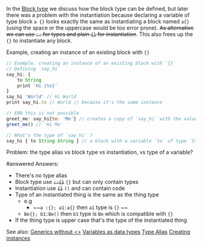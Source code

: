 In the [Block type](../../Features/Block%20type.md)  we discuss how the block type can be defined, but later there was a problem with the instantiation because declaring a variable of type block `a {}` looks exactly the same as instantiating a block named `a{}`  (using the space or the uppercase would be too error prone). ~~As alternative we can use `::`  for types and plain `{}` for instantiation~~. This also frees up the `{}` to instantiate any block. 

Example, creating an instance of an existing block with `{}`

```javascript
// Example, creating an instance of an existing block with `{}`
// Defining `say_hi`
say_hi: {
    to String
    print 'Hi {to}'
}
say_hi 'World' // Hi World
print say_hi.to // World // because it's the same instance 

// ERR this is not possible 
greet_me: say_hi{to: 'Me'} // creates a copy of `say_hi` with the value `to:` as me 
greet_me() // 'Hi Me'

// What's the type of `say_hi` ? 
say_hi { to String String } // a block with a variable `to` of type `String` and a value String (the result of print)
```


Problem: the type alias vs block type vs instantiation, vs type of a variable? 

#answered 
Answers: 
- There's no type alias
- Block type use ~~`::{}`~~ `{}` but can only contain types
- Instantiation use ~~`{}`~~ `()`  and can contain code
- Type of an instantiated thing is the same as the thing type 
    - e.g 
        - ~~`a :{}; a1:a{}` then `a1` type is `{}`  ~~
    - `Be{}; b1:Be()` then `b1` type is `Be` which is compatible with `{}`
- If the thing type is upper case that's the type of the instantiated thing


See also: 
[Generics without <>](Generics%20without%20<>.md)
[Variables as data types](Variables%20as%20data%20types.md)
[Type Alias](Features/Type%20Alias.md)
[Creating instances](Creating%20instances.md)
